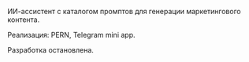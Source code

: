 ИИ-ассистент с каталогом промптов для генерации маркетингового контента.

Реализация: PERN, Telegram mini app.

Разработка остановлена.